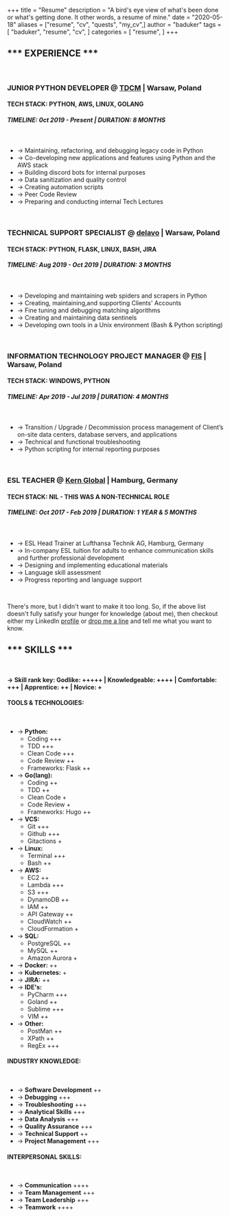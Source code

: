 +++
title = "Resume"
description = "A bird's eye view of what's been done or what's getting done. It other words, a resume of mine."
date = "2020-05-18"
aliases = ["resume", "cv", "quests", "my_cv",]
author = "baduker"
tags = [
    "baduker",
    "resume",
    "cv",
]
categories = [
    "resume",
]
+++

## *** EXPERIENCE ***
<br />

### JUNIOR PYTHON DEVELOPER @ [TDCM](https://tdcm.io/) | Warsaw, Poland
#### TECH STACK: PYTHON, AWS, LINUX, GOLANG
##### TIMELINE: **0ct 2019 - Present | DURATION: 8 MONTHS**
<br />

- -> Maintaining, refactoring, and debugging legacy code in Python
- -> Co-developing new applications and features using Python and the AWS stack
- -> Building discord bots for internal purposes
- -> Data sanitization and quality control
- -> Creating automation scripts
- -> Peer Code Review
- -> Preparing and conducting internal Tech Lectures

<br />

### TECHNICAL SUPPORT SPECIALIST @ [delavo](https://dealavo.com/en/) | Warsaw, Poland
#### TECH STACK: PYTHON, FLASK, LINUX, BASH, JIRA
##### TIMELINE: **Aug 2019 - Oct 2019 | DURATION: 3 MONTHS**
<br />

- -> Developing and maintaining web spiders and scrapers in Python
- -> Creating, maintaining,and supporting Clients' Accounts
- -> Fine tuning and debugging matching algorithms 
- -> Creating and maintaining data sentinels
- -> Developing own tools in a Unix environment (Bash & Python scripting)

<br />

### INFORMATION TECHNOLOGY PROJECT MANAGER @ [FIS](https://www.fisglobal.com/) | Warsaw, Poland
#### TECH STACK: WINDOWS, PYTHON
##### TIMELINE: **Apr 2019 - Jul 2019 | DURATION: 4 MONTHS**
<br />

- -> Transition / Upgrade / Decommission process management of Client’s on-site data centers, database servers, and applications
- -> Technical and functional troubleshooting
- -> Python scripting for internal reporting purposes

<br />

### ESL TEACHER @ [Kern Global](https://www.e-kern.com/en/) | Hamburg, Germany
#### TECH STACK: NIL - THIS WAS A NON-TECHNICAL ROLE
##### TIMELINE: **Oct 2017 - Feb 2019 | DURATION: 1 YEAR & 5 MONTHS**
<br />

- -> ESL Head Trainer at Lufthansa Technik AG, Hamburg, Germany
- -> In-company ESL tuition for adults to enhance communication skills and
further professional development
- -> Designing and implementing educational materials
- -> Language skill assessment
- -> Progress reporting and language support

<br />

There's more, but I didn't want to make it too long. So, if the above list
doesn't fully satisfy your hunger for knowledge (about me), then checkout 
either my LinkedIn [profile](https://www.linkedin.com/in/maciekt/) or 
[drop me a line](/contact) and tell me what you want to know.


## *** SKILLS ***

<br />

**-> Skill rank key:
Godlike: +++++ | Knowledgeable: ++++ | Comfortable: +++ | Apprentice: ++ | Novice: +**
<br />

#### TOOLS & TECHNOLOGIES:
<br />

- -> **Python:**
    - Coding +++
    - TDD +++
    - Clean Code +++
    - Code Review ++
    - Frameworks: Flask ++
- -> **Go(lang):**
    - Coding ++
    - TDD ++
    - Clean Code +
    - Code Review +
    - Frameworks: Hugo ++
- -> **VCS:**
    - Git +++
    - Github +++
    - Gitactions +
- -> **Linux:**
    - Terminal +++
    - Bash ++
- -> **AWS:**
    - EC2 ++
    - Lambda +++
    - S3 +++
    - DynamoDB ++
    - IAM ++
    - API Gateway ++
    - CloudWatch ++
    - CloudFormation +
- -> **SQL:**
    - PostgreSQL ++
    - MySQL ++
    - Amazon Aurora +
- -> **Docker:** ++
- -> **Kubernetes:** +
- -> **JIRA:** ++
- -> **IDE's:**
    - PyCharm +++
    - Goland ++
    - Sublime +++
    - VIM ++
- -> **Other:**
    - PostMan ++
    - XPath ++
    - RegEx +++

#### INDUSTRY KNOWLEDGE:
<br />

- -> **Software Development** ++
- -> **Debugging** +++
- -> **Troubleshooting** +++
- -> **Analytical Skills** +++
- -> **Data Analysis** +++
- -> **Quality Assurance** +++
- -> **Technical Support** ++
- -> **Project Management** +++


#### INTERPERSONAL SKILLS:
<br />

- -> **Communication** ++++
- -> **Team Management** +++
- -> **Team Leadership** +++
- -> **Teamwork** ++++

<br />
